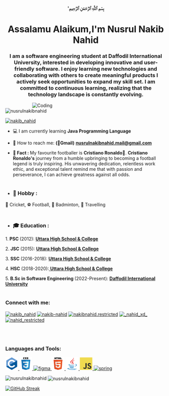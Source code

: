 <h4 align="center"><b> 'بِسْمِ ٱللَّٰهِ ٱلرَّحْمَٰنِ ٱلرَّحِيمِ </b></h4>
<h1 align="center">Assalamu Alaikum,I'm Nusrul Nakib Nahid</h1>
<h3 align="center">I am a software engineering student at Daffodil International University, interested in developing innovative and user-friendly software. I enjoy learning new technologies and collaborating with others to create meaningful products I actively seek opportunities to expand my skill set. I am committed to continuous learning, realizing that the technology landscape is constantly evolving.</h3>
<img align="right" alt="Coding" width="420" src="https://camo.githubusercontent.com/7de37139d0b4c1ce40865e799b446c0e963a3dd8fb68d239707237c40604fa3d/68747470733a2f2f63646e2e6472696262626c652e636f6d2f75736572732f3733303730332f73637265656e73686f74732f363538313234332f6176656e746f2e676966">


<p align="left"> <img src="https://komarev.com/ghpvc/?username=nusrulnakibnahid&label=Profile%20views&color=0e75b6&style=flat" alt="nusrulnakibnahid" /> </p>

<p align="left"> <a href="https://twitter.com/nakib_nahid" target="blank"><img src="https://img.shields.io/twitter/follow/nakib_nahid?logo=twitter&style=for-the-badge" alt="nakib_nahid" /></a> </p>

- 💻 I am currently learning **Java Programming Language**

- 🔗 How to reach me:
<b>(📧Gmail)</b> **nusrulnakibnahid.mail@gmail.com**

- <b> 🧾 Fact : </b> My favourite footballer is **Cristiano Ronaldo**🐐. **Cristiano Ronaldo's** journey from a humble upbringing to becoming a football legend is truly inspiring. His unwavering dedication, relentless work ethic, and exceptional talent remind me that with passion and perseverance, I can achieve greatness against all odds.
<br> </br>

- <b><h3> 🎯 Hobby : </h3></b>

🏏 Cricket, ⚽ Football, 🏸 Badminton, 🧳 Travelling
<br> </br>

- <b> <h3>🎓 Education : </h3></b>

1.<b> PSC </b> (2012): <a href="https://en.wikipedia.org/wiki/Uttara_High_School_and_College" target="_blank"> <b> Uttara High School & College </b> </a> 

2.<b> JSC </b>  (2015): <a href="https://en.wikipedia.org/wiki/Uttara_High_School_and_College" target="_blank"> <b> Uttara High School & College </b> </a> 

3.<b> SSC </b> (2016-2018): <a href="https://en.wikipedia.org/wiki/Uttara_High_School_and_College" target="_blank"> <b> Uttara High School & College </b> </a> 

4.<b> HSC</b> (2018-2020):<a href="https://en.wikipedia.org/wiki/Uttara_High_School_and_College" target="_blank"> <b> Uttara High School & College </b> </a> 

5.<b> B.Sc in Software Engineering </b> (2022-Present): <a href="https://daffodilvarsity.edu.bd/" target="_blank"> <b> Daffodil International University </b> </a> 
<br> </br>

<h3 align="left">Connect with me:</h3>
<p align="left">
<a href="https://twitter.com/nakib_nahid" target="blank"><img align="center" src="https://raw.githubusercontent.com/rahuldkjain/github-profile-readme-generator/master/src/images/icons/Social/twitter.svg" alt="nakib_nahid" height="30" width="40" /></a>
<a href="https://linkedin.com/in/nakib-nahid" target="blank"><img align="center" src="https://raw.githubusercontent.com/rahuldkjain/github-profile-readme-generator/master/src/images/icons/Social/linked-in-alt.svg" alt="nakib-nahid" height="30" width="40" /></a>
<a href="https://fb.com/nakibnahid.restricted" target="blank"><img align="center" src="https://raw.githubusercontent.com/rahuldkjain/github-profile-readme-generator/master/src/images/icons/Social/facebook.svg" alt="nakibnahid.restricted" height="30" width="40" /></a>
<a href="https://instagram.com/_nahid_xd_" target="blank"><img align="center" src="https://raw.githubusercontent.com/rahuldkjain/github-profile-readme-generator/master/src/images/icons/Social/instagram.svg" alt="_nahid_xd_" height="30" width="40" /></a>
<a href="https://discord.gg/nahid_restricted" target="blank"><img align="center" src="https://raw.githubusercontent.com/rahuldkjain/github-profile-readme-generator/master/src/images/icons/Social/discord.svg" alt="nahid_restricted" height="30" width="40" /></a>
</p>

<br> </br>
<h3 align="left">Languages and Tools:</h3>
<p align="left"> <a href="https://www.cprogramming.com/" target="_blank" rel="noreferrer"> <img src="https://raw.githubusercontent.com/devicons/devicon/master/icons/c/c-original.svg" alt="c" width="40" height="40"/> </a> <a href="https://www.w3schools.com/css/" target="_blank" rel="noreferrer"> <img src="https://raw.githubusercontent.com/devicons/devicon/master/icons/css3/css3-original-wordmark.svg" alt="css3" width="40" height="40"/> </a> <a href="https://www.figma.com/" target="_blank" rel="noreferrer"> <img src="https://www.vectorlogo.zone/logos/figma/figma-icon.svg" alt="figma" width="40" height="40"/> </a> <a href="https://www.w3.org/html/" target="_blank" rel="noreferrer"> <img src="https://raw.githubusercontent.com/devicons/devicon/master/icons/html5/html5-original-wordmark.svg" alt="html5" width="40" height="40"/> </a> <a href="https://www.java.com" target="_blank" rel="noreferrer"> <img src="https://raw.githubusercontent.com/devicons/devicon/master/icons/java/java-original.svg" alt="java" width="40" height="40"/> </a> <a href="https://developer.mozilla.org/en-US/docs/Web/JavaScript" target="_blank" rel="noreferrer"> <img src="https://raw.githubusercontent.com/devicons/devicon/master/icons/javascript/javascript-original.svg" alt="javascript" width="40" height="40"/> </a> <a href="https://spring.io/" target="_blank" rel="noreferrer"> <img src="https://www.vectorlogo.zone/logos/springio/springio-icon.svg" alt="spring" width="40" height="40"/> </a> </p>

<p><img align="left" src="https://github-readme-stats.vercel.app/api/top-langs?username=nusrulnakibnahid&show_icons=true&locale=en&layout=compact" alt="nusrulnakibnahid" /></p>

<p>&nbsp;<img align="center" src="https://github-readme-stats.vercel.app/api?username=nusrulnakibnahid&show_icons=true&locale=en" alt="nusrulnakibnahid" /></p>

<a href="https://git.io/streak-stats"><img src="https://github-readme-streak-stats.herokuapp.com?user=nusrulnakibnahid&theme=transparent&card_width=550" alt="GitHub Streak" /></a>
